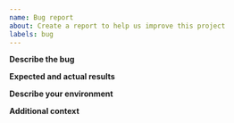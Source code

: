 ```yaml
---
name: Bug report
about: Create a report to help us improve this project
labels: bug
---
```


<!-- Thanks for deciding to open an issue. Before submitting, please see the following information. -->

<!-- Before opening a new issue, please search our existing issues: https://github.com/zowe/zowe-native-proto/issues -->

**Describe the bug**

<!-- A clear and concise description of the bug or error. -->

**Expected and actual results**

<!--
Details about the behavior:
1. Command issued:
2. Expected results:
3. Actual results:
4. Applicable log files:

-->
**Describe your environment**

<!--
- Zowe CLI version installed (run command `zowe --version`):
- Installed plug-ins and their version numbers (run command `zowe plugins list --short`):
- Node.js and NPM versions installed (run `node --version`, `npm --version`):
- Environment variables in use:
- Operating system and version:
- Shell/terminal (bash, cmd, powershell, etc...):
- Daemon mode enabled or disabled:
- For more information, see Gathering information to troubleshoot Zowe CLI
-->

**Additional context**

<!-- Add any other context about the problem here. -->